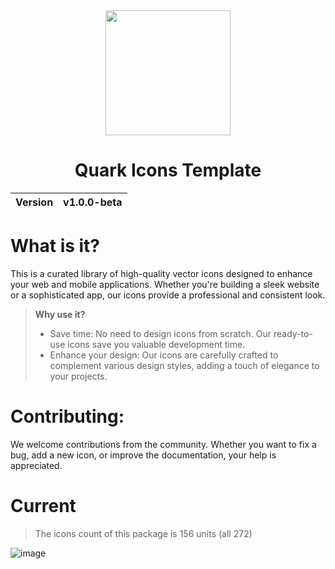 <div align="center">
  <img width="200px" src="https://github.com/user-attachments/assets/63369d97-299b-477e-95ba-81620684f762">
  <h1>Quark Icons Template</h1>
  <table>
        <thead>
          <tr>
            <th>Version</th>
            <th>v1.0.0-beta</th>
          </tr>
        </tbody>
    </table>
</div>

# What is it?
This is a curated library of high-quality vector icons designed to enhance your web and mobile applications. Whether you're building a sleek website or a sophisticated app, our icons provide a professional and consistent look.

> __Why use it?__
> - Save time: No need to design icons from scratch. Our ready-to-use icons save you valuable development time.
> - Enhance your design: Our icons are carefully crafted to complement various design styles, adding a touch of elegance to your projects.

# Contributing:
We welcome contributions from the community. Whether you want to fix a bug, add a new icon, or improve the documentation, your help is appreciated.

# Current
> The icons count of this package is 156 units (all 272)

![image](https://github.com/user-attachments/assets/19fc1e48-fd64-4bb9-a566-eabdb1379b3d)
